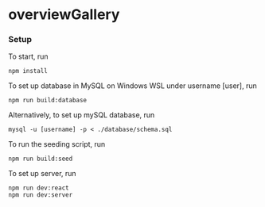 # overviewGallery


### Setup

To start, run
```
npm install
```
To set up database in MySQL on Windows WSL under username [user], run
```
npm run build:database
```
Alternatively, to set up mySQL database, run
```
mysql -u [username] -p < ./database/schema.sql
```
To run the seeding script, run
```
npm run build:seed
```
To set up server, run
```
npm run dev:react
npm run dev:server
```
